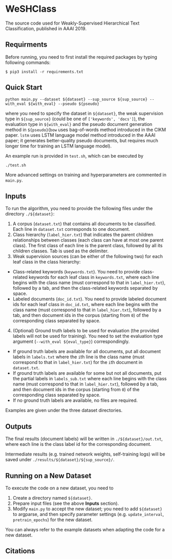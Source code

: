 # WeSHClass

The source code used for Weakly-Supervised Hierarchical Text Classification, published in AAAI 2019.

## Requirments

Before running, you need to first install the required packages by typing following commands:

```
$ pip3 install -r requirements.txt
```

## Quick Start

```
python main.py --dataset ${dataset} --sup_source ${sup_source} --with_eval ${with_eval} --pseudo ${pseudo}
```
where you need to specify the dataset in ```${dataset}```, the weak supervision type in ```${sup_source}``` (could be one of ```['keywords', 'docs']```), the evaluation type in ```${with_eval}``` and the pseudo document generation method in ```${pseudo}```(```bow``` uses bag-of-words method introduced in the CIKM paper. ```lstm``` uses LSTM language model method introduced in the AAAI paper; it generates better-quality pseudo documents, but requires much longer time for training an LSTM language model).

An example run is provided in ```test.sh```, which can be executed by 
```
./test.sh
```

More advanced settings on training and hyperparameters are commented in ```main.py```.

## Inputs

To run the algorithm, you need to provide the following files under the directory ```./${dataset}```:
1. A corpus (```dataset.txt```) that contains all documents to be classified. Each line in ```dataset.txt``` corresponds to one document.
2. Class hierarchy (```label_hier.txt```) that indicates the parent children relationships between classes (each class can have at most one parent class). The first class of each line is the parent class, followed by all its children classes. Tab is used as the delimiter.
3. Weak supervision sources (can be either of the following two) for each leaf class in the class hierarchy:
* Class-related keywords (```keywords.txt```). You need to provide class-related keywords for each leaf class in ```keywords.txt```, where each line begins with the class name (must correspond to that in ```label_hier.txt```), followed by a tab, and then the class-related keywords separated by space. 
* Labeled documents (```doc_id.txt```). You need to provide labeled document ids for each leaf class in ```doc_id.txt```, where each line begins with the class name (must correspond to that in ```label_hier.txt```), followed by a tab, and then document ids in the corpus (starting from ```0```) of the corresponding class separated by space.
4. (Optional) Ground truth labels to be used for evaluation (the provided labels will not be used for training). You need to set the evaluation type argument (```--with_eval ${eval_type}```) correspondingly. 
* If ground truth labels are available for all documents, put all document labels in ```labels.txt``` where the ```i```th line is the class name (must correspond to that in ```label_hier.txt```) for the ```i```th document in ```dataset.txt```.
* If ground truth labels are available for some but not all documents, put the partial labels in ```labels_sub.txt``` where each line begins with the class name (must correspond to that in ```label_hier.txt```), followed by a tab, and then document ids in the corpus (starting from ```0```) of the corresponding class separated by space.
* If no ground truth labels are available, no files are required.

Examples are given under the three dataset directories.

## Outputs

The final results (document labels) will be written in ```./${dataset}/out.txt```, where each line is the class label id for the corresponding document.

Intermediate results (e.g. trained network weights, self-training logs) will be saved under ```./results/${dataset}/${sup_source}/```.

## Running on a New Dataset

To execute the code on a new dataset, you need to 

1. Create a directory named ```${dataset}```.
2. Prepare input files (see the above **Inputs** section).
4. Modify ```main.py``` to accept the new dataset; you need to add ```${dataset}``` to argparse, and then specify parameter settings (e.g. ```update_interval```, ```pretrain_epochs```) for the new dataset.

You can always refer to the example datasets when adapting the code for a new dataset.

## Citations

